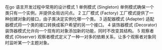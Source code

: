 在go 语言开发过程中常用的设计模式
1 单例模式 (Singleton)
    单例模式确保一个类只有一个实例，并提供全局访问点。
2 工厂模式 (Factory)
    工厂模式提供了一种创建对象的接口，由子类决定实例化哪一个类。
3 适配器模式 (Adapter)
    适配器模式将一个类的接口转换成客户希望的另一个接口。
4 装饰器模式 (Decorator)
    装饰器模式允许向一个现有的对象添加新的功能，同时不改变其结构。
5 观察者模式 (Observer)
    观察者模式定义了一种一对多的依赖关系，让多个观察者对象同时监听某一个主题对象。
